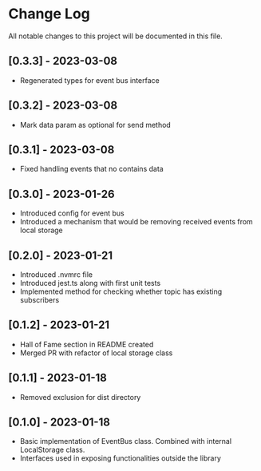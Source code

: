 # Change Log
All notable changes to this project will be documented in this file.

## [0.3.3] - 2023-03-08

- Regenerated types for event bus interface

## [0.3.2] - 2023-03-08

- Mark data param as optional for send method

## [0.3.1] - 2023-03-08

- Fixed handling events that no contains data

## [0.3.0] - 2023-01-26

- Introduced config for event bus
- Introduced a mechanism that would be removing received events from local storage

## [0.2.0] - 2023-01-21

- Introduced .nvmrc file
- Introduced jest.ts along with first unit tests
- Implemented method for checking whether topic has existing subscribers

## [0.1.2] - 2023-01-21

- Hall of Fame section in README created
- Merged PR with refactor of local storage class

## [0.1.1] - 2023-01-18

- Removed exclusion for dist directory

## [0.1.0] - 2023-01-18

- Basic implementation of EventBus class. Combined with internal LocalStorage class.
- Interfaces used in exposing functionalities outside the library
